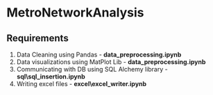 # MetroNetworkAnalysis

## Requirements

1. Data Cleaning using Pandas - **data_preprocessing.ipynb**
2. Data visualizations using MatPlot Lib - **data_preprocessing.ipynb**
3. Communicating with DB using SQL Alchemy library - **sql\sql_insertion.ipynb**
4. Writing excel files - **excel\excel_writer.ipynb**


